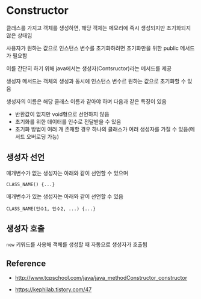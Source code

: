 # Constructor

클래스를 가지고 객체를 생성하면, 해당 객체는 메모리에 즉시 생성되지만 초기화되지 않은 상태임  

사용자가 원하는 값으로 인스턴스 변수를 초기화하려면 초기화만을 위한 public 메서드가 필요함  

이를 간단히 하기 위해 java에서는 생성자(Contsructor)라는 메서드를 제공  

생성자 메서드는 객체의 생성과 동시에 인스턴스 변수르 원하는 값으로 초기화할 수 있음  

생성자의 이름은 해당 클래스 이름과 같아야 하며 다음과 같은 특징이 있음  

- 반환값이 없지만 void형으로 선언하지 않음  
- 초기화를 위한 데이터를 인수로 전달받을 수 있음  
- 초기화 방법이 여러 개 존재할 경우 하나의 클래스가 여러 생성자를 가질 수 있음(메서드 오버로딩 가능)  

## 생성자 선언

매개변수가 없는 생성자는 아래와 같이 선언할 수 있으며

```
CLASS_NAME() {...}
```

매개변수가 있는 생성자는 아래와 같이 선언할 수 있음

```
CLASS_NAME(인수1, 인수2, ...) {...}
```

## 생성자 호출

`new` 키워드를 사용해 객체를 생성할 때 자동으로 생성자가 호출됨







## Reference

- http://www.tcpschool.com/java/java_methodConstructor_constructor

- https://kephilab.tistory.com/47

